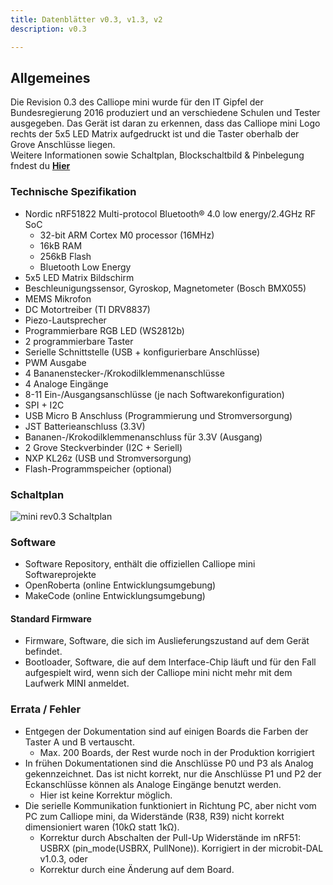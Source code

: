 ```yaml
---
title: Datenblätter v0.3, v1.3, v2
description: v0.3

---
```

<script>
import MiniRevSchaltplan from '$img/Calliope mini rev0.3.3_schaltplan.png';
</script> 

## Allgemeines

Die Revision 0.3 des Calliope mini wurde für den IT Gipfel der Bundesregierung 2016 produziert und an verschiedene Schulen und Tester ausgegeben. Das Gerät ist daran zu erkennen, dass das Calliope mini Logo rechts der 5x5 LED Matrix aufgedruckt ist und die Taster oberhalb der Grove Anschlüsse liegen.  
Weitere Informationen sowie Schaltplan, Blockschaltbild & Pinbelegung fndest du **[Hier](https://calliope-mini.github.io/v03.html)** 

### Technische Spezifikation

- Nordic nRF51822 Multi-protocol Bluetooth® 4.0 low energy/2.4GHz RF SoC
    - 32-bit ARM Cortex M0 processor (16MHz)
    - 16kB RAM
    - 256kB Flash
    - Bluetooth Low Energy
- 5x5 LED Matrix Bildschirm
- Beschleunigungssensor, Gyroskop, Magnetometer (Bosch BMX055)
- MEMS Mikrofon
- DC Motortreiber (TI DRV8837)
- Piezo-Lautsprecher
- Programmierbare RGB LED (WS2812b)
- 2 programmierbare Taster
- Serielle Schnittstelle (USB + konfigurierbare Anschlüsse)
- PWM Ausgabe
- 4 Bananenstecker-/Krokodilklemmenanschlüsse
- 4 Analoge Eingänge
- 8-11 Ein-/Ausgangsanschlüsse (je nach Softwarekonfiguration)
- SPI + I2C
- USB Micro B Anschluss (Programmierung und Stromversorgung)
- JST Batterieanschluss (3.3V)
- Bananen-/Krokodilklemmenanschluss für 3.3V (Ausgang)
- 2 Grove Steckverbinder (I2C + Seriell)
- NXP KL26z (USB und Stromversorgung)
- Flash-Programmspeicher (optional)

### Schaltplan

<img src={MiniRevSchaltplan} alt="mini rev0.3 Schaltplan" />

### Software

- Software Repository, enthält die offiziellen Calliope mini Softwareprojekte
- OpenRoberta (online Entwicklungsumgebung)
- MakeCode (online Entwicklungsumgebung)

#### Standard Firmware

- Firmware, Software, die sich im Auslieferungszustand auf dem Gerät befindet.
- Bootloader, Software, die auf dem Interface-Chip läuft und für den Fall aufgespielt wird, wenn sich der Calliope mini nicht mehr mit dem Laufwerk MINI anmeldet.

### Errata / Fehler

- Entgegen der Dokumentation sind auf einigen Boards die Farben der Taster A und B vertauscht.
    - Max. 200 Boards, der Rest wurde noch in der Produktion korrigiert
- In frühen Dokumentationen sind die Anschlüsse P0 und P3 als Analog gekennzeichnet. Das ist nicht korrekt, nur die Anschlüsse P1 und P2 der Eckanschlüsse können als Analoge Eingänge benutzt werden.
    - Hier ist keine Korrektur möglich.
- Die serielle Kommunikation funktioniert in Richtung PC, aber nicht vom PC zum Calliope mini, da Widerstände (R38, R39) nicht korrekt dimensioniert waren (10kΩ statt 1kΩ).
    - Korrektur durch Abschalten der Pull-Up Widerstände im nRF51: USBRX (pin_mode(USBRX, PullNone)). Korrigiert in der microbit-DAL v1.0.3, oder
    - Korrektur durch eine Änderung auf dem Board.